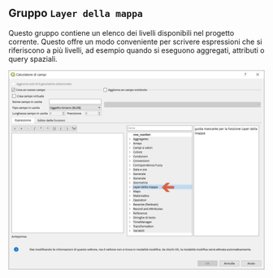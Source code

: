 ## Gruppo `Layer della mappa`

Questo gruppo contiene un elenco dei livelli disponibili nel progetto corrente. Questo offre un modo conveniente per scrivere espressioni che si riferiscono a più livelli, ad esempio quando si eseguono aggregati, attributi o query spaziali.

<img src="/img/layer_della_mappa/gruppo_layer_della_mappa1.png">
